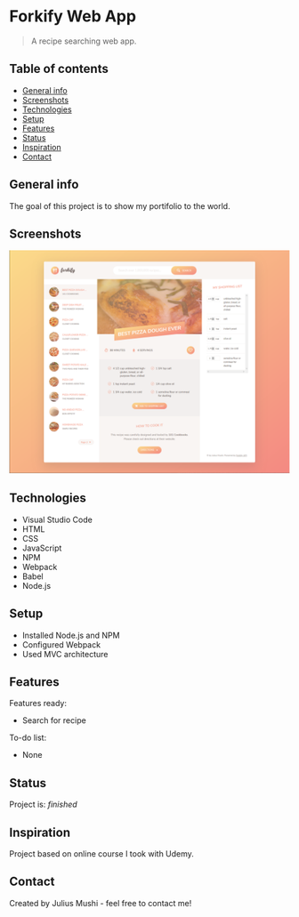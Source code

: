 # Forkify Web App
> A recipe searching web app.

## Table of contents
* [General info](#general-info)
* [Screenshots](#screenshots)
* [Technologies](#technologies)
* [Setup](#setup)
* [Features](#features)
* [Status](#status)
* [Inspiration](#inspiration)
* [Contact](#contact)

## General info
The goal of this project is to show my portifolio to the world.

## Screenshots
![Example screenshot](./img/Forkify.PNG)

## Technologies
* Visual Studio Code
* HTML
* CSS
* JavaScript
* NPM
* Webpack
* Babel
* Node.js

## Setup
* Installed Node.js and NPM
* Configured Webpack
* Used MVC architecture

## Features
Features ready:
* Search for recipe

To-do list:
* None

## Status
Project is: _finished_

## Inspiration
Project based on online course I took with Udemy.

## Contact
Created by Julius Mushi - feel free to contact me!
